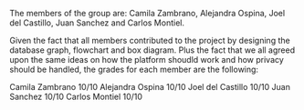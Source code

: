 The members of the group are: Camila Zambrano, Alejandra Ospina, Joel del Castillo, Juan Sanchez and Carlos Montiel.

Given the fact that all members contributed to the project by designing the database graph, flowchart  and box diagram. Plus the fact that we all agreed upon the same ideas on how the platform shoudld work and how privacy should be handled, the grades for each member are the following:

Camila Zambrano 10/10
Alejandra Ospina 10/10
Joel del Castillo 10/10
Juan Sanchez 10/10
Carlos Montiel 10/10
